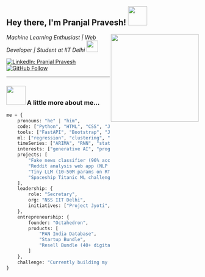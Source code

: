 <h2> Hey there, I'm Pranjal Pravesh! <img src="https://media.giphy.com/media/mGcNjsfWAjY5AEZNw6/giphy.gif" width="50"></h2>
<img align='right' src="https://geeky01adarsh.netlify.app/assets/profile1-d123abc2.gif" width="230">

<p><em>Machine Learning Enthusiast | Web Developer | Student at IIT Delhi
<img src="https://media.giphy.com/media/WUlplcMpOCEmTGBtBW/giphy.gif" width="30"> 
</em></p>

[![LinkedIn: Pranjal Pravesh](https://img.shields.io/badge/-yourlinkedin-blue?style=flat-square&logo=Linkedin&logoColor=white&link=https://www.linkedin.com/in/yourlinkedin/)](https://www.linkedin.com/in/pranjal-pravesh/)
[![GitHub Follow](https://img.shields.io/github/followers/yourgithub?label=follow&style=social)](https://github.com/pranjal-pravesh)

---

### <img src="https://media.giphy.com/media/VgCDAzcKvsR6OM0uWg/giphy.gif" width="50"> A little more about me...

```python
me = {
    pronouns: "he" | "him",
    code: ["Python", "HTML", "CSS", "JavaScript", "React"],
    tools: ["FastAPI", "Bootstrap", "Jinja2", "LightGBM", "TensorFlow"],
    ml: ["regression", "clustering", "decision trees", "CNN", "transformers"],
    timeSeries: ["ARIMA", "RNN", "state-space models"],
    interests: ["generative AI", "programmatic ads", "LLMs", "NLP", "Reddit analysis"],
    projects: [
        "Fake news classifier (96% accuracy)",
        "Reddit analysis web app (NLP + LLM)",
        "Tiny LLM (10–50M params on RTX 3060)",
        "Spaceship Titanic ML challenge"
    ],
    leadership: {
        role: "Secretary",
        org: "NSS IIT Delhi",
        initiatives: ["Project Jyoti", "Scribe Portal", "Sanitation Drive @ Sanjay Van"]
    },
    entrepreneurship: {
        founder: "Octahedron",
        products: [
            "PAN India Database",
            "Startup Bundle",
            "Resell Bundle (40+ digital products)"
        ]
    },
    challenge: "Currently building my own small LLM and expanding analysis features in my Reddit app"
}
